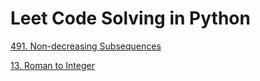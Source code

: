# Leet Code Solving in Python

[491. Non-decreasing Subsequences](https://github.com/nishJay/LeetCodeSolvingPython/blob/main/491)

[13. Roman to Integer](https://github.com/nishJay/LeetCodeSolvingPython/tree/main/13)
